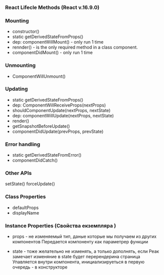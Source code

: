
### React Lifecle Methods (React v.16.9.0) 

### Mounting 
- constructor()
- static getDerivedStateFromProps()
- dep: componentWillMount() - only run 1 time 
- rennder() - is the only required method in a class component.
- componentDidMount() - only run 1 time

### Unmounting 
- ComponentWillUnmount()

### Updating
- static getDerivedStateFromProps()
- dep: ComponentWillReceiveProps(nextProps)
- shouldComponentUpdate(nextProps, nextState)
- dep: componentWillUpdate(nextProps, nextState)
- render()
- getSnapshotBeforeUpdate()
- componentDidUpdate(prevProps, prevState)

### Error handling
- static getDerivedStateFromError()
- componentDidCatch()

### Other APIs
setState()
forceUpdate()

### Class Properties
- defaultProps
- displayName

### Instance Properties (Свойства екземпляра )
- props - не изменяемый тип, даные которые мы получаем из других компонентов
Передается компоненту как параметрер функции

- state - тоже желательно не изменять, а только дополнять, если Реак замечает изменяние в state
	будет перерендерина страница
Упавляется внутри компонента, инициализируеться в первую очередь - в конструкторе
